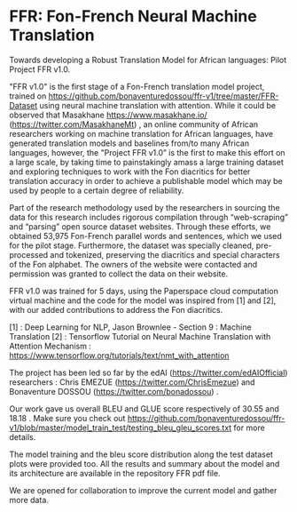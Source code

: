# FFR: Fon-French  Neural Machine Translation
Towards developing a Robust Translation Model for African languages: Pilot Project FFR v1.0. 

"FFR v1.0" is the first stage of a Fon-French translation model project, trained on https://github.com/bonaventuredossou/ffr-v1/tree/master/FFR-Dataset using neural machine translation with attention.
While it could be observed that Masakhane https://www.masakhane.io/ (https://twitter.com/MasakhaneMt) , an online community of African researchers working on machine translation for African languages, have generated translation models and baselines from/to many African languages, however, the "Project FFR v1.0” is the first to make this effort on a large scale, by taking time to painstakingly amass a 
large training dataset and exploring techniques to work with the Fon diacritics for better translation accuracy in order to achieve a publishable model which may be used by people to a certain degree of reliability.

Part of the research methodology used by the researchers in sourcing the data for this research includes rigorous compilation through 
“web-scraping” and  “parsing” open source dataset websites. Through these efforts, we obtained 53,975 Fon-French parallel words and 
sentences, which we used for the pilot stage. Furthermore, the dataset was specially cleaned, pre-processed and tokenized, preserving the diacritics and special characters of the Fon alphabet. The owners of the website were contacted and permission was granted to collect the data on their website.

FFR v1.0 was trained for 5 days, using the Paperspace cloud computation virtual machine and the code for the model was inspired from [1] 
and [2], with our added contributions to address the Fon diacritics.

[1] : Deep Learning for NLP, Jason Brownlee - Section 9 : Machine Translation
[2] : Tensorflow Tutorial on Neural Machine Translation with Attention Mechanism : 
      https://www.tensorflow.org/tutorials/text/nmt_with_attention

The project has been led so far by the edAI (https://twitter.com/edAIOfficial) researchers : 
Chris EMEZUE (https://twitter.com/ChrisEmezue) and Bonaventure DOSSOU (https://twitter.com/bonadossou) .

Our work gave us overall BLEU and GLUE score respectively of 30.55 and 18.18 . Make sure you check out https://github.com/bonaventuredossou/ffr-v1/blob/master/model_train_test/testing_bleu_gleu_scores.txt for more details.

The model training and the bleu score distribution along the test dataset plots were provided too.
All the results and summary about the model and its architecture are available in the repository FFR pdf file.

We are opened for collaboration to improve the current model and gather more data.
